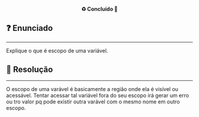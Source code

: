 <h4 align="center"> 
  ♻️ Concluído 🚀
</h4>

## ❓ Enunciado
---
Explique o que é escopo de uma variável.

## 📝 Resolução
---
O escopo de uma varável é basicamente a região onde ela é visível ou acessável. Tentar acessar tal variável fora do seu escopo irá gerar um erro ou tro valor pq pode existir outra varável com o mesmo nome em outro escopo.